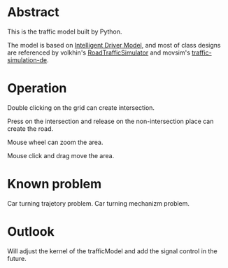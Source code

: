 # Abstract
This is the traffic model built by Python.

The model is based on [Intelligent Driver Model](https://en.wikipedia.org/wiki/Intelligent_driver_model), and most of class designs are referenced by volkhin's [RoadTrafficSimulator](https://github.com/volkhin/RoadTrafficSimulator) and movsim's [traffic-simulation-de](https://github.com/movsim/traffic-simulation-de).
# Operation
Double clicking on the grid can create intersection.

Press on the intersection and release on the non-intersection place can create the road.

Mouse wheel can zoom the area.

Mouse click and drag move the area.
# Known problem
Car turning trajetory problem.
Car turning mechanizm problem.
# Outlook
Will adjust the kernel of the trafficModel and add the signal control in the future.
